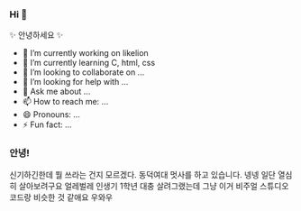 ### Hi 👋

✨ 안녕하세요 ✨


- 🔭 I’m currently working on likelion
- 🌱 I’m currently learning C, html, css
- 👯 I’m looking to collaborate on ...
- 🤔 I’m looking for help with ...
- 💬 Ask me about ...
- 📫 How to reach me: ...
- 😄 Pronouns: ...
- ⚡ Fun fact: ...

### 안녕!

신기하긴한데 뭘 쓰라는 건지 모르겠다. 
동덕여대 멋사를 하고 있습니다. 넹넹
일단 열심히 살아보려구요
얼레벌레 인생기
1학년 대충 살려그랬는데
그냥 
이거 비주얼 스튜디오 코드랑 비슷한 것 같애요
우와우

<!--
**dbsrudwkd/dbsrudwkd** is a ✨ _special_ ✨ repository because its `README.md` (this file) appears on your GitHub profile.

Here are some ideas to get you started:

- 🔭 I’m currently working on ...
- 🌱 I’m currently learning ...
- 👯 I’m looking to collaborate on ...
- 🤔 I’m looking for help with ...
- 💬 Ask me about ...
- 📫 How to reach me: ...
- 😄 Pronouns: ...
- ⚡ Fun fact: ...
-->
